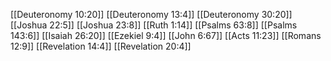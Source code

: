 [[Deuteronomy 10:20]]
[[Deuteronomy 13:4]]
[[Deuteronomy 30:20]]
[[Joshua 22:5]]
[[Joshua 23:8]]
[[Ruth 1:14]]
[[Psalms 63:8]]
[[Psalms 143:6]]
[[Isaiah 26:20]]
[[Ezekiel 9:4]]
[[John 6:67]]
[[Acts 11:23]]
[[Romans 12:9]]
[[Revelation 14:4]]
[[Revelation 20:4]]
